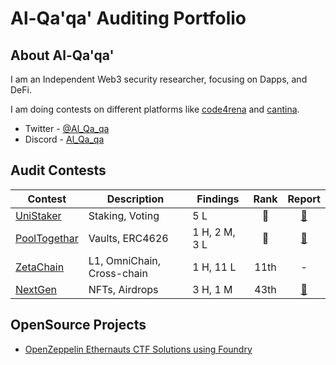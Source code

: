 # Al-Qa'qa' Auditing Portfolio

## About Al-Qa'qa'
I am an Independent Web3 security researcher, focusing on Dapps, and DeFi.

I am doing contests on different platforms like [code4rena](https://code4rena.com/) and [cantina](https://cantina.xyz/).

- Twitter - [@Al_Qa_qa](https://twitter.com/Al_Qa_qa)
- Discord - [Al_Qa_qa](https://discord.com/channels/al_qa_qa)

## Audit Contests

|Contest|Description|Findings|Rank|Report|
|-------|-----------|--------|:--:|:----:|
|[UniStaker](https://code4rena.com/audits/2024-02-unistaker-infrastructure#top)|Staking, Voting|5 L|🥈| [📄](https://code4rena.com/reports/2024-02-uniswap-foundation) |
|[PoolTogethar](https://code4rena.com/audits/2024-03-pooltogether)|Vaults, ERC4626|1 H, 2 M, 3 L|🥉️|[📄](https://code4rena.com/reports/2024-03-pooltogether)|
|[ZetaChain](https://github.com/Al-Qa-qa/audits/blob/main/Contests/2023-11-zetachain.md)|L1, OmniChain, Cross-chain|1 H, 11 L|11th| - |
|[NextGen](https://github.com/Al-Qa-qa/audits/blob/main/Contests/2023-10-nextgen.md)|NFTs, Airdrops|3 H, 1 M|43th|[📄](https://code4rena.com/reports/2023-10-nextgen)|


## OpenSource Projects

- [OpenZeppelin Ethernauts CTF Solutions using Foundry](https://github.com/Al-Qa-qa/ethernaut-solutions-foundry)
